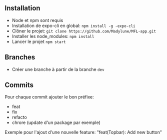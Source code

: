 ## Installation
- Node et npm sont requis
- Installation de expo-cli en global: `npm install -g -expo-cli`
- Clôner le projet: `git clone https://github.com/Madylune/MFL-app.git`
- Installer les node_modules: `npm install`
- Lancer le projet `npm start` 

## Branches
- Créer une branche à partir de la branche `dev`

## Commits
Pour chaque commit ajouter le bon préfixe: 
- feat
- fix
- refacto
- chrore (update d'un package par exemple)

Exemple pour l'ajout d'une nouvelle feature: "feat(Topbar): Add new button"
